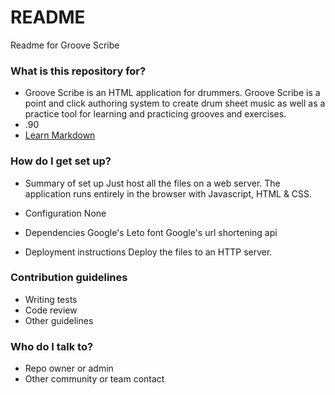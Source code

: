 # README #

Readme for Groove Scribe

### What is this repository for? ###

* Groove Scribe is an HTML application for drummers.    Groove Scribe is a point and click authoring system to create drum sheet music as well as a practice tool for learning and practicing grooves and exercises.
* .90
* [Learn Markdown](https://bitbucket.org/tutorials/markdowndemo)

### How do I get set up? ###

* Summary of set up
Just host all the files on a web server.   The application runs entirely in the browser with Javascript, HTML & CSS.

* Configuration
None

* Dependencies
Google's Leto font
Google's url shortening api

* Deployment instructions
Deploy the files to an HTTP server.

### Contribution guidelines ###

* Writing tests
* Code review
* Other guidelines

### Who do I talk to? ###

* Repo owner or admin
* Other community or team contact